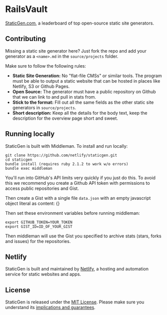 # RailsVault

[StaticGen.com](http://www.staticgen.com), a leaderboard of top open-source static site generators.

## Contributing

Missing a static site generator here? Just fork the repo and add your generator
as a `<name>.md` in the `source/projects` folder.

Make sure to follow the following rules:

*   **Static Site Generation:** No "flat-file CMSs" or similar tools. The program must be able to output a static website that can be hosted in places like Netlify, S3 or Github Pages.
*   **Open Source:** The generator must have a public repository on Github that we can link to and pull in stats from.
*   **Stick to the format:** Fill out all the same fields as the other static site generators in `source/projects`.
*   **Short description:** Keep all the details for the body text, keep the description for the overview page short and sweet.

## Running locally

StaticGen is built with Middleman. To install and run locally:

    git clone https://github.com/netlify/staticgen.git
    cd staticgen
    bundle install (requires ruby 2.1.2 to work w/o errors)
    bundle exec middleman

You'll run into GitHub's API limits very quickly if you just do this. To avoid this we recommend you create a Github API token with permissions to access public repositories and Gist.

Then create a Gist with a single file `data.json` with an empty javascript object literal as content: {}

Then set these environment variables before running middleman:

    export GITHUB_TOKEN=YOUR_TOKEN
    export GIST_ID=ID_OF_YOUR_GIST

Then middleman will use the Gist you specified to archive stats (stars, forks and issues) for the repositories.

## Netlify

StaticGen is built and maintained by [Netlify](https://www.netlify.com), a hosting and automation service for static websites and apps.

## License

StaticGen is released under the [MIT License](LICENSE).
Please make sure you understand its [implications and guarantees](https://writing.kemitchell.com/2016/09/21/MIT-License-Line-by-Line.html).
